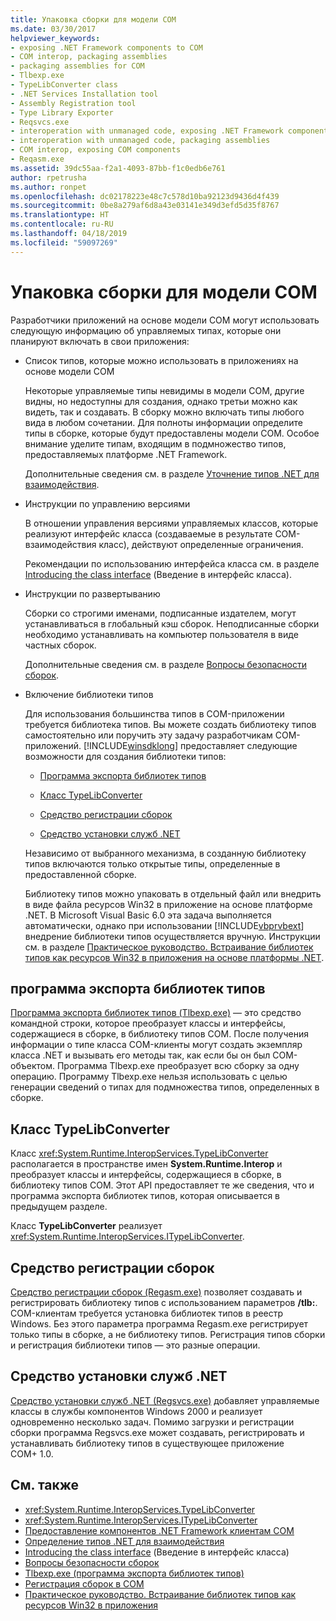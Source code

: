 ```yaml
---
title: Упаковка сборки для модели COM
ms.date: 03/30/2017
helpviewer_keywords:
- exposing .NET Framework components to COM
- COM interop, packaging assemblies
- packaging assemblies for COM
- Tlbexp.exe
- TypeLibConverter class
- .NET Services Installation tool
- Assembly Registration tool
- Type Library Exporter
- Reqsvcs.exe
- interoperation with unmanaged code, exposing .NET Framework components
- interoperation with unmanaged code, packaging assemblies
- COM interop, exposing COM components
- Reqasm.exe
ms.assetid: 39dc55aa-f2a1-4093-87bb-f1c0edb6e761
author: rpetrusha
ms.author: ronpet
ms.openlocfilehash: dc02178223e48c7c578d10ba92123d9436d4f439
ms.sourcegitcommit: 0be8a279af6d8a43e03141e349d3efd5d35f8767
ms.translationtype: HT
ms.contentlocale: ru-RU
ms.lasthandoff: 04/18/2019
ms.locfileid: "59097269"
---
```

# <a name="packaging-an-assembly-for-com"></a>Упаковка сборки для модели COM
Разработчики приложений на основе модели COM могут использовать следующую информацию об управляемых типах, которые они планируют включать в свои приложения:  
  
-   Список типов, которые можно использовать в приложениях на основе модели COM  
  
     Некоторые управляемые типы невидимы в модели COM, другие видны, но недоступны для создания, однако третьи можно как видеть, так и создавать. В сборку можно включать типы любого вида в любом сочетании. Для полноты информации определите типы в сборке, которые будут предоставлены модели COM. Особое внимание уделите типам, входящим в подмножество типов, предоставляемых платформе .NET Framework.  
  
     Дополнительные сведения см. в разделе [Уточнение типов .NET для взаимодействия](qualifying-net-types-for-interoperation.md).  
  
-   Инструкции по управлению версиями  
  
     В отношении управления версиями управляемых классов, которые реализуют интерфейс класса (создаваемые в результате COM-взаимодействия класс), действуют определенные ограничения.  
  
     Рекомендации по использованию интерфейса класса см. в разделе [Introducing the class interface](com-callable-wrapper.md#introducing-the-class-interface) (Введение в интерфейс класса).  
  
-   Инструкции по развертыванию  
  
     Сборки со строгими именами, подписанные издателем, могут устанавливаться в глобальный кэш сборок. Неподписанные сборки необходимо устанавливать на компьютер пользователя в виде частных сборок.  
  
     Дополнительные сведения см. в разделе [Вопросы безопасности сборок](../app-domains/assembly-security-considerations.md).  
  
-   Включение библиотеки типов  
  
     Для использования большинства типов в COM-приложении требуется библиотека типов. Вы можете создать библиотеку типов самостоятельно или поручить эту задачу разработчикам COM-приложений. [!INCLUDE[winsdklong](../../../includes/winsdklong-md.md)] предоставляет следующие возможности для создания библиотеки типов:  
  
    -   [Программа экспорта библиотек типов](#cpconpackagingassemblyforcomanchor1)  
  
    -   [Класс TypeLibConverter](#cpconpackagingassemblyforcomanchor2)  
  
    -   [Средство регистрации сборок](#cpconpackagingassemblyforcomanchor3)  
  
    -   [Средство установки служб .NET](#cpconpackagingassemblyforcomanchor4)  
  
     Независимо от выбранного механизма, в созданную библиотеку типов включаются только открытые типы, определенные в предоставленной сборке.  
  
     Библиотеку типов можно упаковать в отдельный файл или внедрить в виде файла ресурсов Win32 в приложение на основе платформе .NET. В Microsoft Visual Basic 6.0 эта задача выполняется автоматически, однако при использовании [!INCLUDE[vbprvbext](../../../includes/vbprvbext-md.md)] внедрение библиотеки типов осуществляется вручную. Инструкции см. в разделе [Практическое руководство. Встраивание библиотек типов как ресурсов Win32 в приложения на основе платформы .NET](https://docs.microsoft.com/previous-versions/dotnet/netframework-4.0/ww9a897z(v=vs.100)).  
  
<a name="cpconpackagingassemblyforcomanchor1"></a>   
## <a name="type-library-exporter"></a>программа экспорта библиотек типов  
 [Программа экспорта библиотек типов (Tlbexp.exe)](../tools/tlbexp-exe-type-library-exporter.md) — это средство командной строки, которое преобразует классы и интерфейсы, содержащиеся в сборке, в библиотеку типов COM. После получения информации о типе класса COM-клиенты могут создать экземпляр класса .NET и вызывать его методы так, как если бы он был COM-объектом. Программа Tlbexp.exe преобразует всю сборку за одну операцию. Программу Tlbexp.exe нельзя использовать с целью генерации сведений о типах для подмножества типов, определенных в сборке.  
  
<a name="cpconpackagingassemblyforcomanchor2"></a>   
## <a name="typelibconverter-class"></a>Класс TypeLibConverter  
 Класс <xref:System.Runtime.InteropServices.TypeLibConverter> располагается в пространстве имен **System.Runtime.Interop** и преобразует классы и интерфейсы, содержащиеся в сборке, в библиотеку типов COM. Этот API предоставляет те же сведения, что и программа экспорта библиотек типов, которая описывается в предыдущем разделе.  
  
 Класс **TypeLibConverter** реализует <xref:System.Runtime.InteropServices.ITypeLibConverter>.  
  
<a name="cpconpackagingassemblyforcomanchor3"></a>   
## <a name="assembly-registration-tool"></a>Средство регистрации сборок  
 [Средство регистрации сборок (Regasm.exe)](../tools/regasm-exe-assembly-registration-tool.md) позволяет создавать и регистрировать библиотеку типов с использованием параметров **/tlb:**. COM-клиентам требуется установка библиотек типов в реестр Windows. Без этого параметра программа Regasm.exe регистрирует только типы в сборке, а не библиотеку типов. Регистрация типов сборки и регистрация библиотеки типов — это разные операции.  
  
<a name="cpconpackagingassemblyforcomanchor4"></a>   
## <a name="net-services-installation-tool"></a>Средство установки служб .NET  
 [Средство установки служб .NET (Regsvcs.exe)](../tools/regsvcs-exe-net-services-installation-tool.md) добавляет управляемые классы в службы компонентов Windows 2000 и реализует одновременно несколько задач. Помимо загрузки и регистрации сборки программа Regsvcs.exe может создавать, регистрировать и устанавливать библиотеку типов в существующее приложение COM+ 1.0.  
  
## <a name="see-also"></a>См. также

- <xref:System.Runtime.InteropServices.TypeLibConverter>
- <xref:System.Runtime.InteropServices.ITypeLibConverter>
- [Предоставление компонентов .NET Framework клиентам COM](exposing-dotnet-components-to-com.md)
- [Oпределение типов .NET для взаимодействия](qualifying-net-types-for-interoperation.md)
- [Introducing the class interface](com-callable-wrapper.md#introducing-the-class-interface) (Введение в интерфейс класса)
- [Вопросы безопасности сборок](../app-domains/assembly-security-considerations.md)
- [Tlbexp.exe (программа экспорта библиотек типов)](../tools/tlbexp-exe-type-library-exporter.md)
- [Регистрация сборок в COM](registering-assemblies-with-com.md)
- [Практическое руководство. Встраивание библиотек типов как ресурсов Win32 в приложения](https://docs.microsoft.com/previous-versions/dotnet/netframework-4.0/ww9a897z(v=vs.100))
